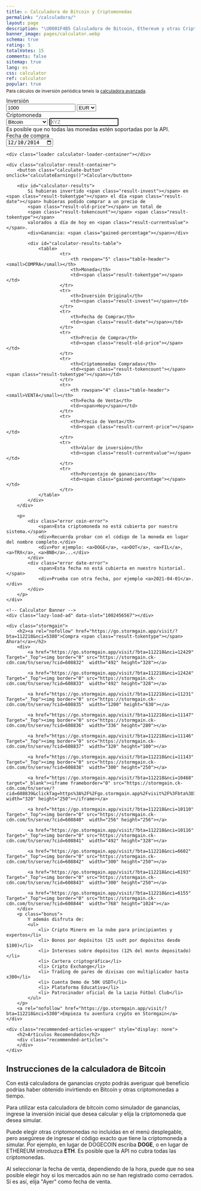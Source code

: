 ```yaml
---
title: ▷ Calculadora de Bitcoin y Criptomonedas
permalink: "/calculadora/"
layout: page
description: "\U0001F4B5 Calculadora de Bitcoin, Ethereum y otras Criptomonedas. Simulador de ganancias."
banner_image: pages/calculator.webp
schema: true
rating: 5
totalVotes: 15
comments: false
sitemap: true
lang: es
css: calculator
ref: calculator
popular: true
---
```


<div style="margin-bottom: 10px">
    <div style="margin-top:-25px">
        <small>Para cálculos de inversión periódica teneis la <a href="/inversion">calculadora avanzada</a>.</small>
    </div>
</div>

<div class="calculator-block">
    <div class="calculator-form-row">
        <div class="calculator-col-start">
            <label for="invest-quantity">Inversión</label>
        </div>
        <div class="calculator-col-end">
            <input id="invest-quantity" type="number" value="1000" class="data-hj-allow">
            <select id="invest-fiat">
                <option>EUR</option>
                <option>USD</option>
            </select>
        </div>
    </div>
    <div class="calculator-form-row">
        <div class="calculator-col-start">
            <label for="invest-currency">Criptomoneda</label>
        </div>
        <div class="calculator-col-end">
			<select id="invest-currency" onchange="updateInputMinDate()">
				<option value="BTC"  min="2010-07-18">Bitcoin</option>
				<option value="ETH"  min="2015-08-08">Ethereum</option>
				<option value="LTC"  min="2013-09-15">Litecoin</option>
                <option value="MIOTA"  min="2017-06-14">IOTA</option>
				<option value="XMR"  min="2015-01-27">Monero</option>
				<option value="ADA" min="2017-10-02">Cardano</option>
				<option value="XRP"  min="2015-01-30">Ripple</option>
				<option class="editable">Otra moneda...</option>
			</select>
            <input width="150" class="calculator-othercoins data-hj-allow" autofocus placeholder="XYZ" />
        </div>
    </div>
    <div class="calculator-othercoins"><span>Es posible que no todas las monedas estén soportadas por la API.</span></div>
    <div class="calculator-form-row">
        <div class="calculator-col-start">
            <label for="invest-date">Fecha de compra</label>
        </div>
        <div class="calculator-col-end">
            <input id="invest-date" type="date" value="2014-12-10" min="2010-07-18" class="data-hj-allow">
        </div>
    </div>

    <div class="loader calculator-loader-container"></div>
    
    <div class="calculator-result-container">
        <button class="calculate-button" onclick="calculateEarnings()">Calcular</button>
        
        <div id="calculator-results">
            Si hubieras invertido <span class="result-invest"></span> en <span class="result-tokentype"></span> el día <span class="result-date"></span> hubieras podido comprar a un precio de 
            <span class="result-old-price"></span> un total de 
            <span class="result-tokencount"></span> <span class="result-tokentype"></span>
            valorados a día de hoy en <span class="result-currentvalue"></span>.
            <div>Ganancia: <span class="gained-percentage"></span></div>

            <div id="calculator-results-table">
                <table>
                        <tr>
                            <th rowspan="5" class="table-header"><small>COMPRA</small></th>
                            <th>Moneda</th>
                            <td><span class="result-tokentype"></span></td>
                        </tr>
                        <tr>
                            <th>Inversión Original</th>
                            <td><span class="result-invest"></span></td>
                        </tr>
                        <tr>
                            <th>Fecha de Compra</th>
                            <td><span class="result-date"></span></td>
                        </tr>
                        <tr>
                            <th>Precio de Compra</th>
                            <td><span class="result-old-price"></span></td>
                        </tr>
                        <tr>
                            <th>Criptomonedas Compradas</th>
                            <td><span class="result-tokencount"></span> <span class="result-tokentype"></span></td>
                        </tr>
                        <tr>
                            <th rowspan="4" class="table-header"><small>VENTA</small></th>
                            <th>Fecha de Venta</th>
                            <td><span>Hoy</span></td>
                        </tr>
                        <tr>
                            <th>Precio de Venta</th>
                            <td><span class="result-current-price"></span></td>
                        </tr>
                        <tr>
                            <th>Valor de inversión</th>
                            <td><span class="result-currentvalue"></span></td>
                        </tr>
                        <tr>
                            <th>Porcentaje de ganancias</th>
                            <td><span class="gained-percentage"></span></td>
                        </tr>
                </table>
            </div>
        </div>

        <p>
            <div class="error coin-error">
                <span>Esta criptomoneda no está cubierta por nuestro sistema.</span>
                <div>Recuerda probar con el código de la moneda en lugar del nombre completo.</div>
                <div>Por ejemplo: <a>DOGE</a>, <a>DOT</a>, <a>FIL</a>, <a>TRX</a>, <a>BNB</a>...</div>
            </div>
            <div class="error date-error">
                <span>Esta fecha no está cubierta en nuestro historial.</span>
                <div>Prueba con otra fecha, por ejemplo <a>2021-04-01</a>.</div>
            </div>
        </p>
    </div>

    <!-- Calculator Banner -->
    <div class="lazy-load-ad" data-slot="1002456567"></div>

    <div class="stormgain">
        <h2><a rel="nofollow" href="https://go.stormgain.app/visit/?bta=112218&nci=5380">Compra <span class="result-tokentype"></span> Ahora!</a></h2>
        <div>
            <a href="https://go.stormgain.app/visit/?bta=112218&nci=12429" Target="_Top"><img border="0" src="https://stormgain.ck-cdn.com/tn/serve/?cid=608832"  width="492" height="328"></a>

            <a href="https://go.stormgain.app/visit/?bta=112218&nci=12424" Target="_Top"><img border="0" src="https://stormgain.ck-cdn.com/tn/serve/?cid=608833"  width="492" height="328"></a>

            <a href="https://go.stormgain.app/visit/?bta=112218&nci=11231" Target="_Top"><img border="0" src="https://stormgain.ck-cdn.com/tn/serve/?cid=608835"  width="1200" height="630"></a>

            <a href="https://go.stormgain.app/visit/?bta=112218&nci=11147" Target="_Top"><img border="0" src="https://stormgain.ck-cdn.com/tn/serve/?cid=608836"  width="336" height="280"></a>

            <a href="https://go.stormgain.app/visit/?bta=112218&nci=11146" Target="_Top"><img border="0" src="https://stormgain.ck-cdn.com/tn/serve/?cid=608837"  width="320" height="100"></a>

            <a href="https://go.stormgain.app/visit/?bta=112218&nci=11143" Target="_Top"><img border="0" src="https://stormgain.ck-cdn.com/tn/serve/?cid=608838"  width="300" height="250"></a>

            <a href="https://go.stormgain.app/visit/?bta=112218&nci=10468" target="_blank"><iframe frameborder="0" src="https://stormgain.ck-cdn.com/tn/serve/?cid=608839&clickTag=https%3A%2F%2Fgo.stormgain.app%2Fvisit%2F%3Fbta%3D112218%26nci%3D10468"  width="320" height="250"></iframe></a>

            <a href="https://go.stormgain.app/visit/?bta=112218&nci=10110" Target="_Top"><img border="0" src="https://stormgain.ck-cdn.com/tn/serve/?cid=608840"  width="256" height="256"></a>

            <a href="https://go.stormgain.app/visit/?bta=112218&nci=10116" Target="_Top"><img border="0" src="https://stormgain.ck-cdn.com/tn/serve/?cid=608841"  width="492" height="328"></a>

            <a href="https://go.stormgain.app/visit/?bta=112218&nci=6602" Target="_Top"><img border="0" src="https://stormgain.ck-cdn.com/tn/serve/?cid=608842"  width="300" height="250"></a>

            <a href="https://go.stormgain.app/visit/?bta=112218&nci=6193" Target="_Top"><img border="0" src="https://stormgain.ck-cdn.com/tn/serve/?cid=608843"  width="300" height="250"></a>

            <a href="https://go.stormgain.app/visit/?bta=112218&nci=6155" Target="_Top"><img border="0" src="https://stormgain.ck-cdn.com/tn/serve/?cid=608844"  width="768" height="1024"></a>
        </div>
        <p class="bonus">
            Y además disfruta de:
            <ul>
                <li> Cripto Minero en la nube para principiantes y expertos</li>
                <li> Bonos por depósitos (25 usdt por depósitos desde $100)</li>
                <li> Intereses sobre depósitos (12% del monto depositado)</li>
                <li> Cartera criptográfica</li>
                <li> Cripto Exchange</li>
                <li> Trading de pares de divisas con multiplicador hasta x300</li>
                <li> Cuenta Demo de 50K USDT</li>
                <li> Plataforma Educativa</li>
                <li> Patrocinador oficial de la Lazio Fútbol Club</li>
            </ul>
        </p>
        <a rel="nofollow" href="https://go.stormgain.app/visit/?bta=112218&nci=5380">Empieza tu aventura crypto en Stormgain</a>
    </div>

    <div class="recommended-articles-wrapper" style="display: none">
        <h2>Artículos Recomendados</h2>
        <div class="recommended-articles">
        </div>
    </div>
</div>

<script defer src="{{ site.baseurl }}/js/calculator-common.js?{{site.time | date: '%s%N'}}"></script>
<script defer src="{{ site.baseurl }}/js/calculator.js?{{site.time | date: '%s%N'}}"></script>
<script defer src="{{ site.baseurl }}/js/recommendations.js?{{site.time | date: '%s%N'}}"></script>

## Instrucciones de la calculadora de Bitcoin

Con está calculadora de ganancias crypto podrás averiguar qué beneficio podrías haber obtenido invirtiendo en Bitcoin y otras criptomonedas a tiempo.

Para utilizar esta calculadora de bitcoin como simulador de ganancias, ingrese la inversión inicial que desea calcular y elija la criptomoneda que desea simular.

Puede elegir otras criptomonedas no incluidas en el menú desplegable, pero asegúrese de ingresar el código exacto que tiene la criptomoneda a simular. Por ejemplo, en lugar de DOGECOIN escriba **DOGE**, o en lugar de ETHEREUM introduzca **ETH**. Es posible que la API no cubra todas las criptomonedas.

Al seleccionar la fecha de venta, dependiendo de la hora, puede que no sea posible elegir hoy si los mercados aún no se han registrado como cerrados. Si es así, elija "Ayer" como fecha de venta. 